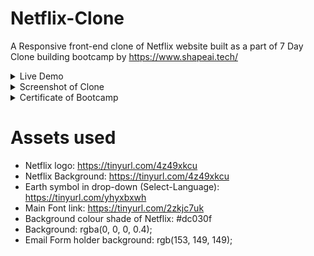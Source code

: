 # Netflix-Clone
A Responsive front-end clone of Netflix website built as a part of 7 Day Clone building bootcamp by https://www.shapeai.tech/ 

<details>
<summary>Live Demo</summary>
Visit: https://nagarajpandith.github.io/netflix-clone/
</details>

<details>
<summary>Screenshot of Clone</summary>
<img src="https://github.com/nagarajpandith/netflix-clone/blob/main/images/Netflix-Clone.png" width="750">
</details>

<details>
<summary>Certificate of Bootcamp</summary>
<img src="" width="750">
</details>

# Assets used
- Netflix logo: https://tinyurl.com/4z49xkcu
- Netflix Background: https://tinyurl.com/4z49xkcu
- Earth symbol in drop-down (Select-Language): https://tinyurl.com/yhyxbxwh
- Main Font link: https://tinyurl.com/2zkjc7uk
- Background colour shade of Netflix: #dc030f
- Background: rgba(0, 0, 0, 0.4);
- Email Form holder background: rgb(153, 149, 149);
